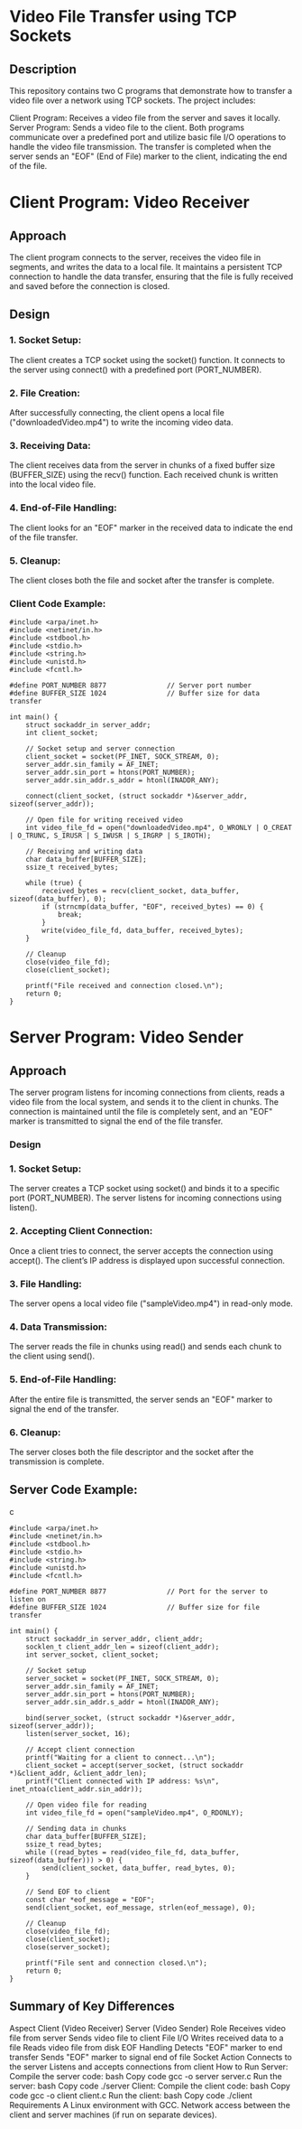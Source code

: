
# Video File Transfer using TCP Sockets

## Description

This repository contains two C programs that demonstrate how to transfer a video file over a network using TCP sockets. The project includes:

Client Program: Receives a video file from the server and saves it locally.
Server Program: Sends a video file to the client.
Both programs communicate over a predefined port and utilize basic file I/O operations to handle the video file transmission. The transfer is completed when the server sends an "EOF" (End of File) marker to the client, indicating the end of the file.

# Client Program: Video Receiver

## Approach
The client program connects to the server, receives the video file in segments, and writes the data to a local file. It maintains a persistent TCP connection to handle the data transfer, ensuring that the file is fully received and saved before the connection is closed.

## Design
### 1. Socket Setup:

The client creates a TCP socket using the socket() function.
It connects to the server using connect() with a predefined port (PORT_NUMBER).
### 2. File Creation:

After successfully connecting, the client opens a local file ("downloadedVideo.mp4") to write the incoming video data.
### 3. Receiving Data:

The client receives data from the server in chunks of a fixed buffer size (BUFFER_SIZE) using the recv() function.
Each received chunk is written into the local video file.
### 4. End-of-File Handling:

The client looks for an "EOF" marker in the received data to indicate the end of the file transfer.
### 5. Cleanup:

The client closes both the file and socket after the transfer is complete.
### Client Code Example:

~~~
#include <arpa/inet.h>
#include <netinet/in.h>
#include <stdbool.h>
#include <stdio.h>
#include <string.h>
#include <unistd.h>
#include <fcntl.h>

#define PORT_NUMBER 8877               // Server port number
#define BUFFER_SIZE 1024               // Buffer size for data transfer

int main() {
    struct sockaddr_in server_addr;
    int client_socket;

    // Socket setup and server connection
    client_socket = socket(PF_INET, SOCK_STREAM, 0);
    server_addr.sin_family = AF_INET;
    server_addr.sin_port = htons(PORT_NUMBER);
    server_addr.sin_addr.s_addr = htonl(INADDR_ANY);

    connect(client_socket, (struct sockaddr *)&server_addr, sizeof(server_addr));

    // Open file for writing received video
    int video_file_fd = open("downloadedVideo.mp4", O_WRONLY | O_CREAT | O_TRUNC, S_IRUSR | S_IWUSR | S_IRGRP | S_IROTH);

    // Receiving and writing data
    char data_buffer[BUFFER_SIZE];
    ssize_t received_bytes;

    while (true) {
        received_bytes = recv(client_socket, data_buffer, sizeof(data_buffer), 0);
        if (strncmp(data_buffer, "EOF", received_bytes) == 0) {
            break;
        }
        write(video_file_fd, data_buffer, received_bytes);
    }

    // Cleanup
    close(video_file_fd);
    close(client_socket);

    printf("File received and connection closed.\n");
    return 0;
}
~~~


# Server Program: Video Sender
## Approach
The server program listens for incoming connections from clients, reads a video file from the local system, and sends it to the client in chunks. The connection is maintained until the file is completely sent, and an "EOF" marker is transmitted to signal the end of the file transfer.

### Design
### 1. Socket Setup:

The server creates a TCP socket using socket() and binds it to a specific port (PORT_NUMBER).
The server listens for incoming connections using listen().
### 2. Accepting Client Connection:

Once a client tries to connect, the server accepts the connection using accept().
The client’s IP address is displayed upon successful connection.
### 3. File Handling:

The server opens a local video file ("sampleVideo.mp4") in read-only mode.
### 4. Data Transmission:

The server reads the file in chunks using read() and sends each chunk to the client using send().
### 5. End-of-File Handling:

After the entire file is transmitted, the server sends an "EOF" marker to signal the end of the transfer.
### 6. Cleanup:

The server closes both the file descriptor and the socket after the transmission is complete.
## Server Code Example:
c
```
#include <arpa/inet.h>
#include <netinet/in.h>
#include <stdbool.h>
#include <stdio.h>
#include <string.h>
#include <unistd.h>
#include <fcntl.h>

#define PORT_NUMBER 8877               // Port for the server to listen on
#define BUFFER_SIZE 1024               // Buffer size for file transfer

int main() {
    struct sockaddr_in server_addr, client_addr;
    socklen_t client_addr_len = sizeof(client_addr);
    int server_socket, client_socket;

    // Socket setup
    server_socket = socket(PF_INET, SOCK_STREAM, 0);
    server_addr.sin_family = AF_INET;
    server_addr.sin_port = htons(PORT_NUMBER);
    server_addr.sin_addr.s_addr = htonl(INADDR_ANY);

    bind(server_socket, (struct sockaddr *)&server_addr, sizeof(server_addr));
    listen(server_socket, 16);

    // Accept client connection
    printf("Waiting for a client to connect...\n");
    client_socket = accept(server_socket, (struct sockaddr *)&client_addr, &client_addr_len);
    printf("Client connected with IP address: %s\n", inet_ntoa(client_addr.sin_addr));

    // Open video file for reading
    int video_file_fd = open("sampleVideo.mp4", O_RDONLY);

    // Sending data in chunks
    char data_buffer[BUFFER_SIZE];
    ssize_t read_bytes;
    while ((read_bytes = read(video_file_fd, data_buffer, sizeof(data_buffer))) > 0) {
        send(client_socket, data_buffer, read_bytes, 0);
    }

    // Send EOF to client
    const char *eof_message = "EOF";
    send(client_socket, eof_message, strlen(eof_message), 0);

    // Cleanup
    close(video_file_fd);
    close(client_socket);
    close(server_socket);

    printf("File sent and connection closed.\n");
    return 0;
}
```

## Summary of Key Differences
Aspect	Client (Video Receiver)	Server (Video Sender)
Role	Receives video file from server	Sends video file to client
File I/O	Writes received data to a file	Reads video file from disk
EOF Handling	Detects "EOF" marker to end transfer	Sends "EOF" marker to signal end of file
Socket Action	Connects to the server	Listens and accepts connections from client
How to Run
Server:
Compile the server code:
bash
Copy code
gcc -o server server.c
Run the server:
bash
Copy code
./server
Client:
Compile the client code:
bash
Copy code
gcc -o client client.c
Run the client:
bash
Copy code
./client
Requirements
A Linux environment with GCC.
Network access between the client and server machines (if run on separate devices).
